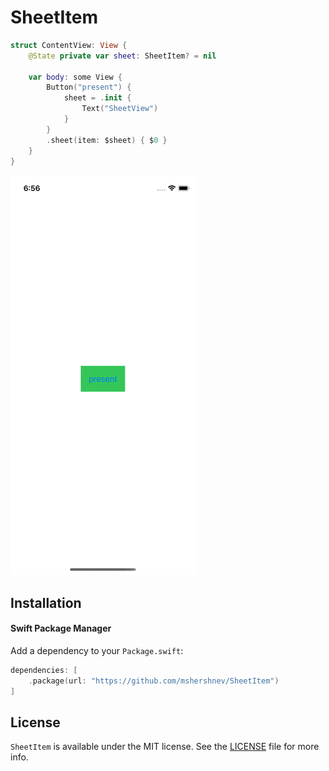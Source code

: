 # SheetItem

```swift
struct ContentView: View {
    @State private var sheet: SheetItem? = nil

    var body: some View {
        Button("present") {
            sheet = .init {
                Text("SheetView")
            }
        }
        .sheet(item: $sheet) { $0 }
    }
}
```
    
![SheetItem Preview](Misc/SheetItem.gif)

## Installation

#### Swift Package Manager

Add a dependency to your `Package.swift`:

```swift
dependencies: [
    .package(url: "https://github.com/mshershnev/SheetItem")
]
```

## License

`SheetItem` is available under the MIT license. See the [LICENSE](LICENSE) file for more info.
